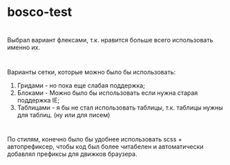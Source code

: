 # bosco-test

#
Выбрал вариант флексами, т.к. нравится больше всего использовать именно их.

#
Варианты сетки, которые можно было бы использовать:
1. Гридами - но пока еще слабая поддержка;
2. Блоками - Можно было бы использовать если нужна старая поддержка IE;
3. Таблицами - я бы не стал использовать таблицы, т.к. таблицы нужны для таблиц. (ну или для писем)

# 
По стилям, конечно было бы удобнее использовать scss + автопрефиксер, чтобы код был более читабелен и автоматически добавлял префиксы для движков браузера.

